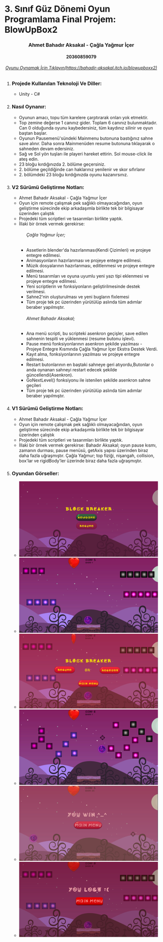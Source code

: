# 3. Sınıf Güz Dönemi Oyun Programlama Final Projem: BlowUpBox2

<h3 align="center" color="Darkblue">Ahmet Bahadır Aksakal - Çağla Yağmur İçer</h3>
<h4 align="center" color="Darkblue">20360859079</h4>
<h6 align="center" ><a href="https://bahadir-aksakal.itch.io/blowupboxx2" color="Purple">Oyunu Oynamak İçin Tıklayın(https://bahadir-aksakal.itch.io/blowupboxx2)</a></h6>

<ol>
  <li>
      <h3 color="Red">Projede Kullanılan Teknoloji Ve Diller:</h3>
      <ul>
        <li>Unity - C#</li>
      </ul>
  </li>
  <li>
      <h3 color="Red">Nasıl Oynanır:</h3>
      <ul>
        <li>Oyunun amacı, topu tüm karelere çarptırarak onları yok etmektir.</li>
        <li>Top zemine değerse 1 canınız gider. Toplam 6 canınız bulunmaktadır. Can 0 olduğunda oyunu kaybedersiniz, tüm kaydınız silinir ve oyun baştan başlar.</li>
        <li>Oyunun Pausemenü'sündeki Mainmenu butonuna bastığınız sahne save alınır. Daha sonra Mainmenüden resume butonuna tıklayarak o sahneden devam edersiniz.</li>
        <li>Sağ ve Sol yön tuşları ile playeri hareket ettirin. Sol mouse-click ile ateş edin.</li>
        <li>23 bloğu kırdığınızda 2. bölüme geçersiniz.</li>
        <li>2. bölüme geçildiğinde can haklarınız yenilenir ve skor sıfırlanır</li>
        <li>2. bölümdeki 23 bloğu kırdığınızda oyunu kazanırsınız.</li>
      </ul>
  </li>
  <li>
      <h3 color="Red">V2 Sürümü Geliştirme Notları:</h3>
      <ul>
         <li>Ahmet Bahadır Aksakal - Çağla Yağmur İçer</li>
         <li>Oyun için remote çalışmak pek sağlıklı olmayacağından, oyun geliştirme sürecinde ekip arkadaşımla birlikte tek bir bilgisayar üzerinden çalıştık</li>
         <li>Projedeki tüm scriptleri ve tasarımları birlikte yaptık.</li>
         <li>İllaki bir örnek vermek gerekirse:</li> 
         <ul>
           <h6>Çağla Yağmur İçer;</h6>
           <li> Assetlerin blender'da hazırlanması(Kendi Çizimleri) ve projeye entegre edilmesi.</li>
           <li> Animasyonların hazırlanması ve projeye entegre edilmesi.</li>
           <li> Müzik dosyalarının hazırlanması, editlenmesi ve projeye entegre edilmesi.</li>
           <li> Menü tasarımları ve oyuna uyumlu yeni yazı tipi eklenmesi ve projeye entegre edilmesi.</li>
           <li> Yeni scriptlerin ve fonksiyonların geliştirilmesinde destek verilmesi.</li>
           <li> Sahne2'nin oluşturulması ve yeni bugların fixlemesi</li>
           <li> Tüm proje tek pc üzerinden yürütülüp aslında tüm adımlar beraber yapılmıştır.</li>
         </ul>
         <ul>
           <h6>Ahmet Bahadır Aksakal;</h6>
           <li> Ana menü scripti, bu scripteki asenkron geçişler, save edilen sahnenin tespiti ve yüklenmesi (resume butonu işlevi).</li>
           <li> Pause menü fonksiyonlarının asenkron şekilde yazılması - Projeye Entegre Kısmında Çağla Yağmur İçer Ekstra Destek Verdi.</li>
           <li> Kayıt alma, fonksiyonlarının yazılması ve projeye entegre edilmesi.</li>
           <li> Restart butonlarının en baştaki sahneye geri atıyordu,Butonlar o anda oynanan sahneyi restart edecek şekilde güncellendi(Asenkron).</li>
           <li> GoNextLevel() fonksiyonu ile istenilen şekilde asenkron sahne geçileri</li>
           <li> Tüm proje tek pc üzerinden yürütülüp aslında tüm adımlar beraber yapılmıştır.</li>
         </ul> 
    </ul>
  </li>
  <li>
      <h3 color="Red">V1 Sürümü Geliştirme Notları:</h3>
      <ul>
         <li>Ahmet Bahadır Aksakal - Çağla Yağmur İçer</li>
         <li>Oyun için remote çalışmak pek sağlıklı olmayacağından, oyun geliştirme sürecinde ekip arkadaşımla birlikte tek bir bilgisayar üzerinden çalıştık</li>
         <li>Projedeki tüm scriptleri ve tasarımları birlikte yaptık.</li>
         <li>İllaki bir örnek vermek gerekirse: Bahadır Aksakal; oyun pause kısmı, zamanın durması, pause menüsü, getAxis yapısı üzerinden biraz daha fazla   uğraşmıştır. Çağla Yağmur; top fiziği, nişangah, collision, box'lar ve rigidBody'ler üzerinde biraz daha fazla uğraşmıştır.  </li>         
    </ul>
  </li>
  <li>
      <h3 color="Red">Oyundan Görseller:</h3>
      <ul>
        <li><img src="GorsellerReadme/blowupbox2-0.png"></li>
        <li><img src="GorsellerReadme/blowupbox2-1.png"></li>
        <li><img src="GorsellerReadme/blowupbox2-2.png"></li>
        <li><img src="GorsellerReadme/blowupbox2-3.png"></li>
        <li><img src="GorsellerReadme/blowupbox2-4.png"></li>
        <li><img src="GorsellerReadme/blowupbox2-5.png"></li>        
      </ul>
  </li>
</ol>
